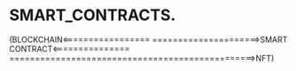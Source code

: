 # SMART_CONTRACTS.

(BLOCKCHAIN<=================
=====================>SMART CONTRACT<===============
================================================>NFT)
